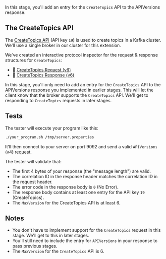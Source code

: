 In this stage, you'll add an entry for the `CreateTopics` API to the APIVersions response.

## The CreateTopics API

The [CreateTopics API](https://kafka.apache.org/protocol#The_Messages_CreateTopics) (API key `19`) is used to create topics in a Kafka cluster. We'll use a single broker in our cluster for this extension.

We've created an interactive protocol inspector for the request & response structures for `CreateTopics`:

- 🔎 [CreateTopics Request (v6)](https://binspec.org/kafka-createtopics-request-v6)
- 🔎 [CreateTopics Response (v6)](https://binspec.org/kafka-createtopics-response-v6)

In this stage, you'll only need to add an entry for the `CreateTopics` API to the APIVersions response you implemented in earlier stages. This will let the client know that the broker supports the `CreateTopics` API. We'll get to responding to `CreateTopics` requests in later stages.

## Tests

The tester will execute your program like this:

```bash
./your_program.sh /tmp/server.properties
```

It'll then connect to your server on port 9092 and send a valid `APIVersions` (v4) request.

The tester will validate that:

- The first 4 bytes of your response (the "message length") are valid.
- The correlation ID in the response header matches the correlation ID in the request header.
- The error code in the response body is `0` (No Error).
- The response body contains at least one entry for the API key `19` (CreateTopics).
- The `MaxVersion` for the CreateTopics API is at least 6.

## Notes

- You don't have to implement support for the `CreateTopics` request in this stage. We'll get to this in later stages.
- You'll still need to include the entry for `APIVersions` in your response to pass previous stages.
- The `MaxVersion` for the `CreateTopics` API is 6.
